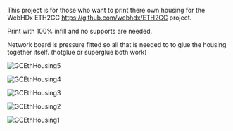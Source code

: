 This project is for those who want to print there own housing for the WebHDx ETH2GC https://github.com/webhdx/ETH2GC project.  

Print with 100% infill and no supports are needed.

Network board is pressure fitted so all that is needed to to glue the housing together itself.  (hotglue or superglue both work)

![GCEthHousing5](https://github.com/Be0w0lf710/GC-Ethernet-Housing/assets/90288196/2b82fc82-c74d-4105-9aee-d580c60c09b0)

![GCEthHousing4](https://github.com/Be0w0lf710/GC-Ethernet-Housing/assets/90288196/585e8cb7-6cf4-4e17-ad27-9d00aab8f493)

![GCEthHousing3](https://github.com/Be0w0lf710/GC-Ethernet-Housing/assets/90288196/a1fab367-b9c1-4f7c-a1e6-47591a4ed7a5)

![GCEthHousing2](https://github.com/Be0w0lf710/GC-Ethernet-Housing/assets/90288196/dcd79178-84e8-468b-9514-8bc3796ebd63)

![GCEthHousing1](https://github.com/Be0w0lf710/GC-Ethernet-Housing/assets/90288196/87225978-0a84-4e4d-a9e4-ddfa62922529)

